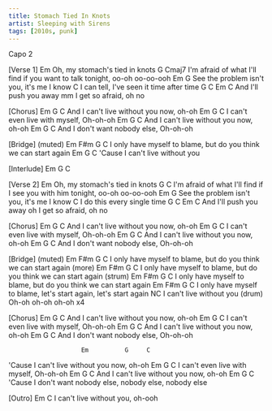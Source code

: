 ```yaml
---
title: Stomach Tied In Knots
artist: Sleeping with Sirens
tags: [2010s, punk]
---
```

Capo 2

[Verse 1]
       Em
Oh, my stomach's tied in knots
      G                                      Cmaj7
I'm afraid of what I'll find if you want to talk tonight, oo-oh oo-oo-ooh
        Em                           G
See the problem isn't you, it's me I know
                            C
I can tell, I've seen it time after time
                     G       C            Em      C
And I'll push you away      mm I get so afraid, oh no

[Chorus]
                      Em        G      C
And I can't live without you now, oh-oh 
                   Em         G        C
I can't even live with myself, Oh-oh-oh
                      Em        G      C
And I can't live without you now, oh-oh
                      Em      G        C
And I don't want nobody else,  Oh-oh-oh

[Bridge]
(muted) Em              F#m              G                       C
I only have myself to blame,  but do you think we can start again
                     Em        G        C
'Cause I can't live without you

[Interlude] Em  G  C

[Verse 2]
       Em
Oh, my stomach's tied in knots
     G                                         C
I'm afraid of what I'll find if I see you with him tonight, oo-oh oo-oo-ooh
         Em               G
See the problem isn't you, it's me I know
         C
I do this every single time
                     G       C            Em      C
And I'll push you away      oh I get so afraid, oh no







[Chorus]
                      Em        G      C
And I can't live without you now, oh-oh 
                   Em         G        C
I can't even live with myself, Oh-oh-oh
                      Em        G      C
And I can't live without you now, oh-oh
                      Em      G        C
And I don't want nobody else,  Oh-oh-oh

[Bridge]
(muted) Em              F#m              G                       C
I only have myself to blame,  but do you think we can start again
(more)  Em              F#m              G                       C
I only have myself to blame,  but do you think we can start again
(strum) Em              F#m              G                       C
I only have myself to blame,  but do you think we can start again
        Em              F#m                  G                   C
I only have myself to blame,  let's start again,  let's start again
NC
I can't live without you
(drum) Oh-oh oh-oh oh-oh x4

[Chorus]
                      Em        G      C
And I can't live without you now, oh-oh 
                   Em         G        C
I can't even live with myself, Oh-oh-oh
                      Em        G      C
And I can't live without you now, oh-oh
                      Em      G        C
And I don't want nobody else,  Oh-oh-oh

                        Em          G     C
'Cause I can't live without you now, oh-oh
                   Em         G       C
I can't even live with myself, Oh-oh-oh
                      Em         G     C
And I can't live without you now, oh-oh
                      Em                  G             C
'Cause I don't want nobody else, nobody else,  nobody else

[Outro]
                Em               C
I can't live without you,   oh-ooh